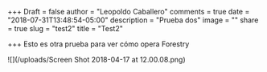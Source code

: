 +++
Draft = false
author = "Leopoldo Caballero"
comments = true
date = "2018-07-31T13:48:54-05:00"
description = "Prueba dos"
image = ""
share = true
slug = "test2"
title = "Test2"

+++
Esto es otra prueba para ver cómo opera Forestry

![](/uploads/Screen Shot 2018-04-17 at 12.00.08.png)